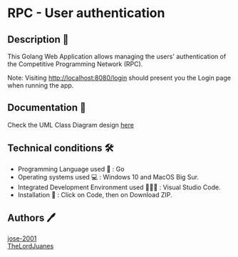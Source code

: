 # RPC - User authentication

## Description 👤

This Golang Web Application allows managing the users' authentication of the Competitive Programming Network (RPC).

Note: Visiting <http://localhost:8080/login> should present you the Login page when running the app.

## Documentation 📃

Check the UML Class Diagram design [here](docs/ClassDiagram.pdf)

## Technical conditions 🛠️

- Programming Language used 💱 : Go
- Operating systems used 💻 : Windows 10 and MacOS Big Sur.
- Integrated Development Environment used 👨🏻‍💻 : Visual Studio Code.
- Installation 🔧 : Click on Code, then on Download ZIP.

## Authors 🖊️

[jose-2001](https://github.com/jose-2001)\
[TheLordJuanes](https://github.com/TheLordJuanes)
